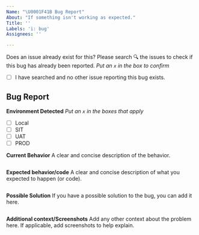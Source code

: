 ```yaml
---
Name: "\U0001F41B Bug Report"
About: "If something isn't working as expected."
Title: ''
Labels: 'i: bug'
Assignees: ''

---
```


Does an issue already exist for this?
Please search 🔍 the issues to check if this bug has already been reported.
_Put an `x` in the box to confirm_

- [ ] I have searched and no other issue reporting this bug exists.

## Bug Report

**Environment Detected**
_Put an `x` in the boxes that apply_
- [ ] Local
- [ ] SIT
- [ ] UAT
- [ ] PROD

**Current Behavior**
A clear and concise description of the behavior.

```

```

**Expected behavior/code**
A clear and concise description of what you expected to happen (or code).

```

```

**Possible Solution**
If you have a possible solution to the bug, you can add it here.

```

```

**Additional context/Screenshots**
Add any other context about the problem here. If applicable, add screenshots to help explain.

```

```